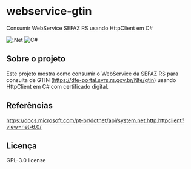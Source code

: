 # webservice-gtin
Consumir WebService SEFAZ RS usando HttpClient em C#

![.Net](https://img.shields.io/badge/.NET-5C2D91?style=for-the-badge&logo=.net&logoColor=white)
![C#](https://img.shields.io/badge/c%23-%23239120.svg?style=for-the-badge&logo=c-sharp&logoColor=white)

## Sobre o projeto
Este projeto mostra como consumir o WebService da SEFAZ RS para consulta de GTIN (https://dfe-portal.svrs.rs.gov.br/Nfe/gtin) usando HttpClient em C# com certificado digital.

## Referências
https://docs.microsoft.com/pt-br/dotnet/api/system.net.http.httpclient?view=net-6.0/

## Licença
GPL-3.0 license
